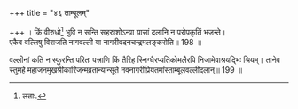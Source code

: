 +++
title = "४६ ताम्बूलम्"

+++
। किं वीरुधो[^9] भुवि न सन्ति सहस्रशोऽन्या यासां दलानि न परोपकृतिं भजन्ते।  
एकैव वल्लिषु विराजति नागवल्ली या नागरीवदनचन्द्रमलङ्करोति॥ 198 ॥  
  
[^9]: लताः.

वल्लीनां कति न स्फुरन्ति परितः पत्त्राणि किं तैरिह स्निग्धैरप्यतिकोमलैरपि निजामेवाश्रयद्भिः श्रियम्। तानेव स्तुमहे महाजनमुखश्रीकारिजन्मव्रतान्यान्सूते नवनागरीप्रियतमांस्ताम्बूलवल्लीदलान्॥ 199 ॥  